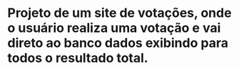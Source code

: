 # Projeto de um site de votações, onde o usuário realiza uma votação e vai direto ao banco dados exibindo para todos o resultado total.
